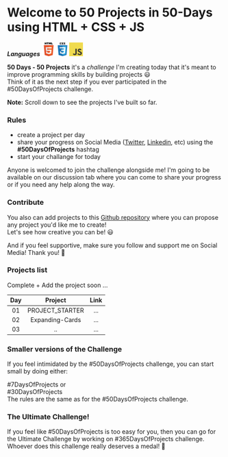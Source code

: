 # Welcome to 50 Projects in 50-Days using HTML + CSS + JS

**_Languages_** <img height="32" width="32" src="https://raw.githubusercontent.com/github/explore/80688e429a7d4ef2fca1e82350fe8e3517d3494d/topics/html/html.png" /><img height="32" width="32" src="https://raw.githubusercontent.com/github/explore/80688e429a7d4ef2fca1e82350fe8e3517d3494d/topics/css/css.png" /><img height="32" width="32" src="https://raw.githubusercontent.com/github/explore/80688e429a7d4ef2fca1e82350fe8e3517d3494d/topics/javascript/javascript.png" />

**50 Days - 50 Projects** it's a _challenge_ I'm creating today that it's meant to improve programming skills by building projects :smiley: <br />
Think of it as the next step if you ever participated in the #50DaysOfProjects challenge.

**Note:** Scroll down to see the projects I've built so far.

### Rules
* create a project per day
* share your progress on Social Media ([Twitter](https://twitter.com/nandanbhunia5), [Linkedin](https://www.linkedin.com/in/nandan-kumar-bhunia), etc) using the **#50DaysOfProjects** hashtag
* start your challange for today

Anyone is welcomed to join the challenge alongside me! I'm going to be available on our discussion tab where you can come to share your progress or if you need any help along the way.

### Contribute
You also can add projects to this [Github repository](https://github.com/nandanbhunia5/50-Projects-in-50-Days) where you can propose any project you'd like me to create!<br /> Let's see how creative you can be! :smiley:

And if you feel supportive, make sure you follow and support me on Social Media! Thank you! :pray:


### Projects list

Complete + Add the project soon ...

| Day | Project | Link |
| :---:         |     :---:      |          :---: |
| 01   | PROJECT_STARTER | ... |
| 02   | Expanding-Cards | ... |
| 03   | .. | ... |

### Smaller versions of the Challenge

If you feel intimidated by the #50DaysOfProjects challenge, you can start small by doing either:

#7DaysOfProjects or<br />
#30DaysOfProjects<br />
The rules are the same as for the #50DaysOfProjects challenge.

### The Ultimate Challenge!

If you feel like #50DaysOfProjects is too easy for you, then you can go for the Ultimate Challenge by working on #365DaysOfProjects challenge. Whoever does this challenge really deserves a medal! :1st_place_medal:
